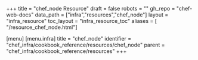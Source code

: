 +++
title = "chef_node Resource"
draft = false
robots = ""
gh_repo = "chef-web-docs"
data_path = ["infra","resources","chef_node"]
layout = "infra_resource"
toc_layout = "infra_resource_toc"
aliases = [ "/resource_chef_node.html"]

[menu]
  [menu.infra]
    title = "chef_node"
    identifier = "chef_infra/cookbook_reference/resources/chef_node"
    parent = "chef_infra/cookbook_reference/resources"
+++

<!-- The contents of this page are automatically generated from the chef_node.yaml file in the data directory. -->
<!-- To suggest a change, edit the https://github.com/chef/chef/blob/main/lib/chef/resource/chef_node.rb file
      and submit a pull request to the https://github.com/chef/chef repository. -->
